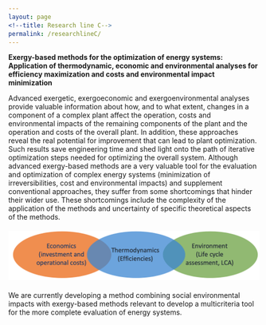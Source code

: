 ```yaml
---
layout: page
<!--title: Research line C-->
permalink: /researchlineC/ 
---
```


**Exergy-based methods for the optimization of energy systems: Application of thermodynamic, economic and environmental analyses for efficiency maximization and costs and environmental impact minimization**


Advanced exergetic, exergoeconomic and exergoenvironmental analyses provide valuable information about how, and to what extent, changes in a component of a complex plant affect the operation, costs and environmental impacts of the remaining components of the plant and the operation and costs of the overall plant. In addition, these approaches reveal the real potential for improvement that can lead to plant optimization. Such results save engineering time and shed light onto the path of iterative optimization steps needed for optimizing the overall system. Although advanced exergy-based methods are a very valuable tool for the evaluation and optimization of complex energy systems (minimization of irreversibilities, cost and environmental impacts) and supplement conventional approaches, they suffer from some shortcomings that hinder their wider use. These shortcomings include the complexity of the application of the methods and uncertainty of specific theoretical aspects of the methods.

<img src="/files/figs/RLC.png" alt="RLC" width="1100px" style="float: center;margin-right: 0px;margin-top: 5px;margin-bottom: 5px">

We are currently developing a method combining social environmental impacts with exergy-based methods relevant to develop a multicriteria tool for the more complete evaluation of energy systems.
